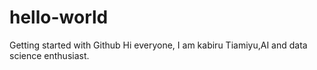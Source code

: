 # hello-world
Getting started with Github 
Hi everyone, I am kabiru Tiamiyu,AI and data science enthusiast.
